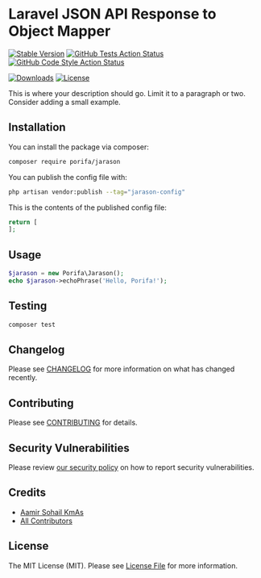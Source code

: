 # Laravel JSON API Response to Object Mapper

[![Stable Version](https://img.shields.io/packagist/v/porifa/jarason.svg?style=flat)](https://packagist.org/packages/porifa/jarason)
[![GitHub Tests Action Status](<https://img.shields.io/github/actions/workflow/status/porifa/jarason/pest.yml?label=Tests%20(Pest)>)](https://github.com/porifa/jarason/actions?query=workflow%3Apest+branch%3Amain)
[![GitHub Code Style Action Status](<https://img.shields.io/github/actions/workflow/status/porifa/jarason/pint.yml?label=Code%20Style%20(Pint)>)](https://github.com/porifa/jarason/actions?query=workflow%3A"Pint"+branch%3Amain)

<!-- [![StyleCI](https://github.styleci.io/repos/556416263/shield?style=flat&branch=main)](https://github.styleci.io/repos/556416263?branch=main) -->
<!-- [![Quality Score](https://img.shields.io/scrutinizer/g/porifa/jarason.svg?style=flat)](https://scrutinizer-ci.com/g/porifa/jarason) -->

[![Downloads](https://img.shields.io/packagist/dt/porifa/jarason.svg?style=flat)](https://packagist.org/packages/porifa/jarason)
[![License](https://img.shields.io/packagist/l/porifa/jarason.svg?style=flat)](https://packagist.org/packages/porifa/jarason)

This is where your description should go. Limit it to a paragraph or two. Consider adding a small example.

## Installation

You can install the package via composer:

```bash
composer require porifa/jarason
```

You can publish the config file with:

```bash
php artisan vendor:publish --tag="jarason-config"
```

This is the contents of the published config file:

```php
return [
];
```

## Usage

```php
$jarason = new Porifa\Jarason();
echo $jarason->echoPhrase('Hello, Porifa!');
```

## Testing

```bash
composer test
```

## Changelog

Please see [CHANGELOG](CHANGELOG.md) for more information on what has changed recently.

## Contributing

Please see [CONTRIBUTING](https://github.com/porifa/.github/blob/main/CONTRIBUTING.md) for details.

## Security Vulnerabilities

Please review [our security policy](../../security/policy) on how to report security vulnerabilities.

## Credits

-   [Aamir Sohail KmAs](https://github.com/AamirSohailKmAs)
-   [All Contributors](../../contributors)

## License

The MIT License (MIT). Please see [License File](LICENSE.md) for more information.
